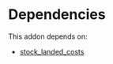 # Dependencies

This addon depends on:

- [stock_landed_costs](../../../../../oca-ocb-warehouse/odoo-bringout-oca-ocb-stock_landed_costs)
